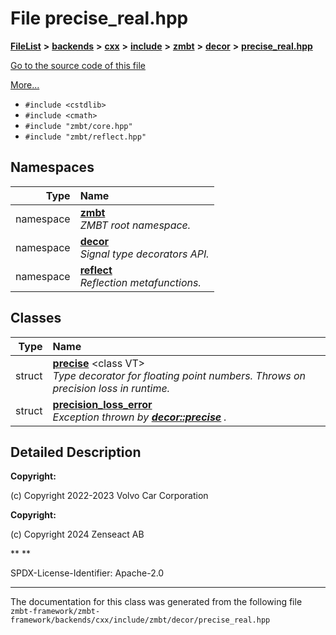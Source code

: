 

# File precise\_real.hpp



[**FileList**](files.md) **>** [**backends**](dir_e0e3bad64fbfd08934d555b945409197.md) **>** [**cxx**](dir_2a0640ff8f8d193383b3226ce9e70e40.md) **>** [**include**](dir_33cabc3ab2bb40d6ea24a24cae2f30b8.md) **>** [**zmbt**](dir_2115e3e51895e4107b806d6d2319263e.md) **>** [**decor**](dir_23db209f70f961198fdaea8adff9f278.md) **>** [**precise\_real.hpp**](precise__real_8hpp.md)

[Go to the source code of this file](precise__real_8hpp_source.md)

[More...](#detailed-description)

* `#include <cstdlib>`
* `#include <cmath>`
* `#include "zmbt/core.hpp"`
* `#include "zmbt/reflect.hpp"`













## Namespaces

| Type | Name |
| ---: | :--- |
| namespace | [**zmbt**](namespacezmbt.md) <br>_ZMBT root namespace._  |
| namespace | [**decor**](namespacezmbt_1_1decor.md) <br>_Signal type decorators API._  |
| namespace | [**reflect**](namespacezmbt_1_1reflect.md) <br>_Reflection metafunctions._  |


## Classes

| Type | Name |
| ---: | :--- |
| struct | [**precise**](structzmbt_1_1decor_1_1precise.md) &lt;class VT&gt;<br>_Type decorator for floating point numbers. Throws on precision loss in runtime._  |
| struct | [**precision\_loss\_error**](structzmbt_1_1decor_1_1precision__loss__error.md) <br>_Exception thrown by_ [_**decor::precise**_](structzmbt_1_1decor_1_1precise.md) _._ |


















































## Detailed Description




**Copyright:**

(c) Copyright 2022-2023 Volvo Car Corporation 




**Copyright:**

(c) Copyright 2024 Zenseact AB 




**
**

SPDX-License-Identifier: Apache-2.0 





    

------------------------------
The documentation for this class was generated from the following file `zmbt-framework/zmbt-framework/backends/cxx/include/zmbt/decor/precise_real.hpp`

